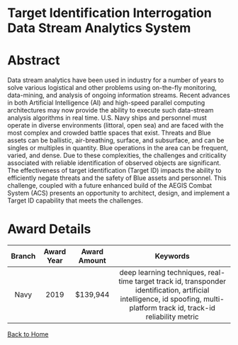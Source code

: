 
Target Identification Interrogation Data Stream Analytics System
================================================================

# Abstract


Data stream analytics have been used in industry for a number of years to solve various logistical and other problems using on-the-fly monitoring, data-mining, and analysis of ongoing information streams. Recent advances in both Artificial Intelligence (AI) and high-speed parallel computing architectures may now provide the ability to execute such data-stream analysis algorithms in real time. U.S. Navy ships and personnel must operate in diverse environments (littoral, open sea) and are faced with the most complex and crowded battle spaces that exist. Threats and Blue assets can be ballistic, air-breathing, surface, and subsurface, and can be singles or multiples in quantity. Blue operations in the area can be frequent, varied, and dense. Due to these complexities, the challenges and criticality associated with reliable identification of observed objects are significant. The effectiveness of target identification (Target ID) impacts the ability to efficiently negate threats and the safety of Blue assets and personnel. This challenge, coupled with a future enhanced build of the AEGIS Combat System (ACS) presents an opportunity to architect, design, and implement a Target ID capability that meets the challenges.  

# Award Details

|Branch|Award Year|Award Amount|Keywords|
| :---: | :---: | :---: | :---: |
|Navy|2019|$139,944|deep learning techniques, real-time target track id, transponder identification, artificial intelligence, id spoofing, multi-platform track id, track-id reliability metric|
  
  


[Back to Home](https://github.com/chrischow/dod_sbir_awards/JH/#2025)